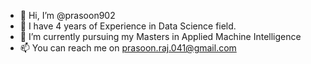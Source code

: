 - 👋 Hi, I’m @prasoon902
- 👀 I have 4 years of Experience in Data Science field.
- 🌱 I’m currently pursuing my Masters in Applied Machine Intelligence
- 📫 You can reach me on prasoon.raj.041@gmail.com

<!---
prasoon902/prasoon902 is a ✨ special ✨ repository because its `README.md` (this file) appears on your GitHub profile.
You can click the Preview link to take a look at your changes.
--->
